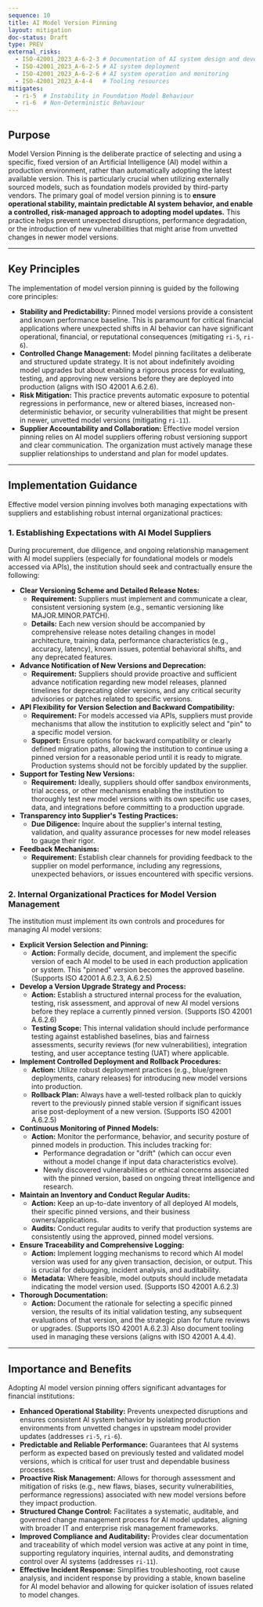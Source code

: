 ```yaml
---
sequence: 10
title: AI Model Version Pinning
layout: mitigation
doc-status: Draft
type: PREV
external_risks:
  - ISO-42001_2023_A-6-2-3 # Documentation of AI system design and development
  - ISO-42001_2023_A-6-2-5 # AI system deployment
  - ISO-42001_2023_A-6-2-6 # AI system operation and monitoring
  - ISO-42001_2023_A-4-4   # Tooling resources
mitigates:
  - ri-5  # Instability in Foundation Model Behaviour
  - ri-6  # Non-Deterministic Behaviour
---
```


## Purpose

Model Version Pinning is the deliberate practice of selecting and using a specific, fixed version of an Artificial Intelligence (AI) model within a production environment, rather than automatically adopting the latest available version. This is particularly crucial when utilizing externally sourced models, such as foundation models provided by third-party vendors. The primary goal of model version pinning is to **ensure operational stability, maintain predictable AI system behavior, and enable a controlled, risk-managed approach to adopting model updates.** This practice helps prevent unexpected disruptions, performance degradation, or the introduction of new vulnerabilities that might arise from unvetted changes in newer model versions.

---
## Key Principles

The implementation of model version pinning is guided by the following core principles:

* **Stability and Predictability:** Pinned model versions provide a consistent and known performance baseline. This is paramount for critical financial applications where unexpected shifts in AI behavior can have significant operational, financial, or reputational consequences (mitigating `ri-5`, `ri-6`).
* **Controlled Change Management:** Model pinning facilitates a deliberate and structured update strategy. It is not about indefinitely avoiding model upgrades but about enabling a rigorous process for evaluating, testing, and approving new versions before they are deployed into production (aligns with ISO 42001 A.6.2.6).
* **Risk Mitigation:** This practice prevents automatic exposure to potential regressions in performance, new or altered biases, increased non-deterministic behavior, or security vulnerabilities that might be present in newer, unvetted model versions (mitigating `ri-11`).
* **Supplier Accountability and Collaboration:** Effective model version pinning relies on AI model suppliers offering robust versioning support and clear communication. The organization must actively manage these supplier relationships to understand and plan for model updates.

---
## Implementation Guidance

Effective model version pinning involves both managing expectations with suppliers and establishing robust internal organizational practices:

### 1. Establishing Expectations with AI Model Suppliers
During procurement, due diligence, and ongoing relationship management with AI model suppliers (especially for foundational models or models accessed via APIs), the institution should seek and contractually ensure the following:

* **Clear Versioning Scheme and Detailed Release Notes:**
    * **Requirement:** Suppliers must implement and communicate a clear, consistent versioning system (e.g., semantic versioning like MAJOR.MINOR.PATCH).
    * **Details:** Each new version should be accompanied by comprehensive release notes detailing changes in model architecture, training data, performance characteristics (e.g., accuracy, latency), known issues, potential behavioral shifts, and any deprecated features.
* **Advance Notification of New Versions and Deprecation:**
    * **Requirement:** Suppliers should provide proactive and sufficient advance notification regarding new model releases, planned timelines for deprecating older versions, and any critical security advisories or patches related to specific versions.
* **API Flexibility for Version Selection and Backward Compatibility:**
    * **Requirement:** For models accessed via APIs, suppliers must provide mechanisms that allow the institution to explicitly select and "pin" to a specific model version.
    * **Support:** Ensure options for backward compatibility or clearly defined migration paths, allowing the institution to continue using a pinned version for a reasonable period until it is ready to migrate. Production systems should not be forcibly updated by the supplier.
* **Support for Testing New Versions:**
    * **Requirement:** Ideally, suppliers should offer sandbox environments, trial access, or other mechanisms enabling the institution to thoroughly test new model versions with its own specific use cases, data, and integrations before committing to a production upgrade.
* **Transparency into Supplier's Testing Practices:**
    * **Due Diligence:** Inquire about the supplier's internal testing, validation, and quality assurance processes for new model releases to gauge their rigor.
* **Feedback Mechanisms:**
    * **Requirement:** Establish clear channels for providing feedback to the supplier on model performance, including any regressions, unexpected behaviors, or issues encountered with specific versions.

### 2. Internal Organizational Practices for Model Version Management
The institution must implement its own controls and procedures for managing AI model versions:

* **Explicit Version Selection and Pinning:**
    * **Action:** Formally decide, document, and implement the specific version of each AI model to be used in each production application or system. This "pinned" version becomes the approved baseline. (Supports ISO 42001 A.6.2.3, A.6.2.5)
* **Develop a Version Upgrade Strategy and Process:**
    * **Action:** Establish a structured internal process for the evaluation, testing, risk assessment, and approval of new AI model versions before they replace a currently pinned version. (Supports ISO 42001 A.6.2.6)
    * **Testing Scope:** This internal validation should include performance testing against established baselines, bias and fairness assessments, security reviews (for new vulnerabilities), integration testing, and user acceptance testing (UAT) where applicable.
* **Implement Controlled Deployment and Rollback Procedures:**
    * **Action:** Utilize robust deployment practices (e.g., blue/green deployments, canary releases) for introducing new model versions into production.
    * **Rollback Plan:** Always have a well-tested rollback plan to quickly revert to the previously pinned stable version if significant issues arise post-deployment of a new version. (Supports ISO 42001 A.6.2.5)
* **Continuous Monitoring of Pinned Models:**
    * **Action:** Monitor the performance, behavior, and security posture of pinned models in production. This includes tracking for:
        * Performance degradation or "drift" (which can occur even without a model change if input data characteristics evolve).
        * Newly discovered vulnerabilities or ethical concerns associated with the pinned version, based on ongoing threat intelligence and research.
* **Maintain an Inventory and Conduct Regular Audits:**
    * **Action:** Keep an up-to-date inventory of all deployed AI models, their specific pinned versions, and their business owners/applications.
    * **Audits:** Conduct regular audits to verify that production systems are consistently using the approved, pinned model versions.
* **Ensure Traceability and Comprehensive Logging:**
    * **Action:** Implement logging mechanisms to record which AI model version was used for any given transaction, decision, or output. This is crucial for debugging, incident analysis, and auditability.
    * **Metadata:** Where feasible, model outputs should include metadata indicating the model version used. (Supports ISO 42001 A.6.2.3)
* **Thorough Documentation:**
    * **Action:** Document the rationale for selecting a specific pinned version, the results of its initial validation testing, any subsequent evaluations of that version, and the strategic plan for future reviews or upgrades. (Supports ISO 42001 A.6.2.3) Also document tooling used in managing these versions (aligns with ISO 42001 A.4.4).

---
## Importance and Benefits

Adopting AI model version pinning offers significant advantages for financial institutions:

* **Enhanced Operational Stability:** Prevents unexpected disruptions and ensures consistent AI system behavior by isolating production environments from unvetted changes in upstream model provider updates (addresses `ri-5`, `ri-6`).
* **Predictable and Reliable Performance:** Guarantees that AI systems perform as expected based on previously tested and validated model versions, which is critical for user trust and dependable business processes.
* **Proactive Risk Management:** Allows for thorough assessment and mitigation of risks (e.g., new flaws, biases, security vulnerabilities, performance regressions) associated with new model versions before they impact production.
* **Structured Change Control:** Facilitates a systematic, auditable, and governed change management process for AI model updates, aligning with broader IT and enterprise risk management frameworks.
* **Improved Compliance and Auditability:** Provides clear documentation and traceability of which model version was active at any point in time, supporting regulatory inquiries, internal audits, and demonstrating control over AI systems (addresses `ri-11`).
* **Effective Incident Response:** Simplifies troubleshooting, root cause analysis, and incident response by providing a stable, known baseline for AI model behavior and allowing for quicker isolation of issues related to model changes.
